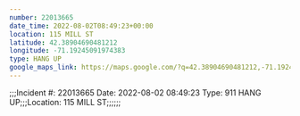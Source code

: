 ```yaml
---
number: 22013665
date_time: 2022-08-02T08:49:23+00:00
location: 115 MILL ST
latitude: 42.38904690481212
longitude: -71.19245091974383
type: HANG UP
google_maps_link: https://maps.google.com/?q=42.38904690481212,-71.19245091974383
---
```


;;;Incident #: 22013665  Date: 2022-08-02 08:49:23   Type: 911 HANG UP;;;Location: 115 MILL ST;;;;;;
